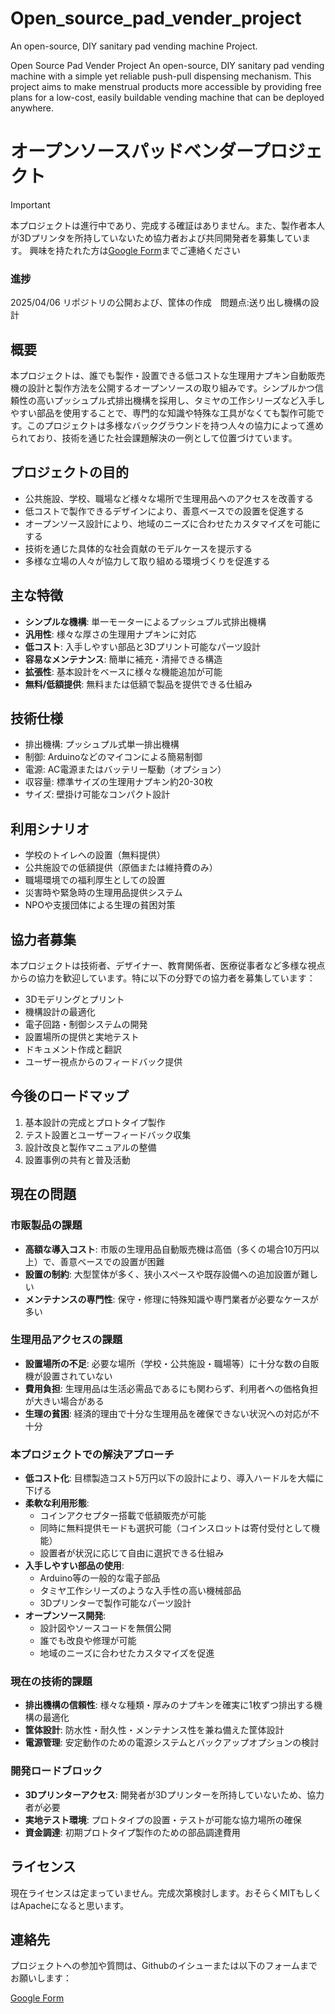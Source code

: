 # Open_source_pad_vender_project
An open-source, DIY sanitary pad vending machine Project. 

Open Source Pad Vender Project
An open-source, DIY sanitary pad vending machine with a simple yet reliable push-pull dispensing mechanism. This project aims to make menstrual products more accessible by providing free plans for a low-cost, easily buildable vending machine that can be deployed anywhere.

# オープンソースパッドベンダープロジェクト

> [!IMPORTANT]
> 本プロジェクトは進行中であり、完成する確証はありません。また、製作者本人が3Dプリンタを所持していないため協力者および共同開発者を募集しています。
> 興味を持たれた方は[Google Form](https://docs.google.com/forms/d/e/1FAIpQLSdEs7EeJ2nDsBF7ljLnw7aVn4wxgIErUHTcrhALWmGyiYXRdw/viewform?usp=header)までご連絡ください


### 進捗
2025/04/06 リポジトリの公開および、筐体の作成　問題点:送り出し機構の設計

## 概要
本プロジェクトは、誰でも製作・設置できる低コストな生理用ナプキン自動販売機の設計と製作方法を公開するオープンソースの取り組みです。シンプルかつ信頼性の高いプッシュプル式排出機構を採用し、タミヤの工作シリーズなど入手しやすい部品を使用することで、専門的な知識や特殊な工具がなくても製作可能です。このプロジェクトは多様なバックグラウンドを持つ人々の協力によって進められており、技術を通じた社会課題解決の一例として位置づけています。




## プロジェクトの目的
- 公共施設、学校、職場など様々な場所で生理用品へのアクセスを改善する
- 低コストで製作できるデザインにより、善意ベースでの設置を促進する
- オープンソース設計により、地域のニーズに合わせたカスタマイズを可能にする
- 技術を通じた具体的な社会貢献のモデルケースを提示する
- 多様な立場の人々が協力して取り組める環境づくりを促進する

## 主な特徴
- **シンプルな機構**: 単一モーターによるプッシュプル式排出機構
- **汎用性**: 様々な厚さの生理用ナプキンに対応
- **低コスト**: 入手しやすい部品と3Dプリント可能なパーツ設計
- **容易なメンテナンス**: 簡単に補充・清掃できる構造
- **拡張性**: 基本設計をベースに様々な機能追加が可能
- **無料/低額提供**: 無料または低額で製品を提供できる仕組み

## 技術仕様
- 排出機構: プッシュプル式単一排出機構
- 制御: Arduinoなどのマイコンによる簡易制御
- 電源: AC電源またはバッテリー駆動（オプション）
- 収容量: 標準サイズの生理用ナプキン約20-30枚
- サイズ: 壁掛け可能なコンパクト設計

## 利用シナリオ
- 学校のトイレへの設置（無料提供）
- 公共施設での低額提供（原価または維持費のみ）
- 職場環境での福利厚生としての設置
- 災害時や緊急時の生理用品提供システム
- NPOや支援団体による生理の貧困対策

## 協力者募集
本プロジェクトは技術者、デザイナー、教育関係者、医療従事者など多様な視点からの協力を歓迎しています。特に以下の分野での協力者を募集しています：
- 3Dモデリングとプリント
- 機構設計の最適化
- 電子回路・制御システムの開発
- 設置場所の提供と実地テスト
- ドキュメント作成と翻訳
- ユーザー視点からのフィードバック提供

## 今後のロードマップ
1. 基本設計の完成とプロトタイプ製作
2. テスト設置とユーザーフィードバック収集
3. 設計改良と製作マニュアルの整備
4. 設置事例の共有と普及活動


## 現在の問題

### 市販製品の課題
- **高額な導入コスト**: 市販の生理用品自動販売機は高価（多くの場合10万円以上）で、善意ベースでの設置が困難
- **設置の制約**: 大型筐体が多く、狭小スペースや既存設備への追加設置が難しい
- **メンテナンスの専門性**: 保守・修理に特殊知識や専門業者が必要なケースが多い

### 生理用品アクセスの課題
- **設置場所の不足**: 必要な場所（学校・公共施設・職場等）に十分な数の自販機が設置されていない
- **費用負担**: 生理用品は生活必需品であるにも関わらず、利用者への価格負担が大きい場合がある
- **生理の貧困**: 経済的理由で十分な生理用品を確保できない状況への対応が不十分

### 本プロジェクトでの解決アプローチ
- **低コスト化**: 目標製造コスト5万円以下の設計により、導入ハードルを大幅に下げる
- **柔軟な利用形態**: 
  - コインアクセプター搭載で低額販売が可能
  - 同時に無料提供モードも選択可能（コインスロットは寄付受付として機能）
  - 設置者が状況に応じて自由に選択できる仕組み
- **入手しやすい部品の使用**: 
  - Arduino等の一般的な電子部品
  - タミヤ工作シリーズのような入手性の高い機械部品
  - 3Dプリンターで製作可能なパーツ設計
- **オープンソース開発**: 
  - 設計図やソースコードを無償公開
  - 誰でも改良や修理が可能
  - 地域のニーズに合わせたカスタマイズを促進

### 現在の技術的課題
- **排出機構の信頼性**: 様々な種類・厚みのナプキンを確実に1枚ずつ排出する機構の最適化
- **筐体設計**: 防水性・耐久性・メンテナンス性を兼ね備えた筐体設計
- **電源管理**: 安定動作のための電源システムとバックアップオプションの検討


### 開発ロードブロック
- **3Dプリンターアクセス**: 開発者が3Dプリンターを所持していないため、協力者が必要
- **実地テスト環境**: プロトタイプの設置・テストが可能な協力場所の確保
- **資金調達**: 初期プロトタイプ製作のための部品調達費用

## ライセンス
現在ライセンスは定まっていません。完成次第検討します。おそらくMITもしくはApacheになると思います。

## 連絡先
プロジェクトへの参加や質問は、Githubのイシューまたは以下のフォームまでお願いします：

[Google Form](https://docs.google.com/forms/d/e/1FAIpQLSdEs7EeJ2nDsBF7ljLnw7aVn4wxgIErUHTcrhALWmGyiYXRdw/viewform?usp=header)


